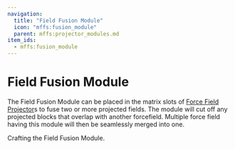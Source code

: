 ```yaml
---
navigation:
  title: "Field Fusion Module"
  icon: "mffs:fusion_module"
  parent: mffs:projector_modules.md
item_ids:
  - mffs:fusion_module
---
```


# Field Fusion Module

<ItemImage id="mffs:fusion_module" />

The <Color id="dark_purple">Field Fusion Module</Color> can be placed in the matrix slots of [Force Field Projector](../machines/projector.md)s to fuse two or more projected fields. The module will cut off any projected blocks that overlap with another forcefield. Multiple force field having this module will then be seamlessly merged into one.

Crafting the <Color id="dark_purple">Field Fusion Module</Color>.

<Recipe id="mffs:fusion_module" />

